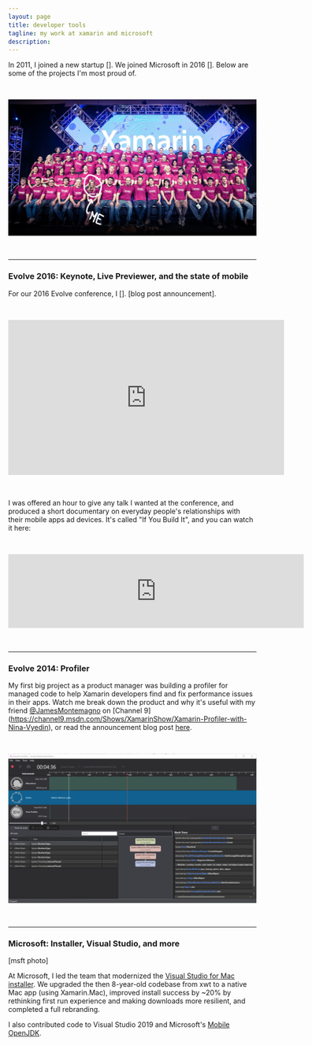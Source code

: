 ```yaml
---
layout: page
title: developer tools
tagline: my work at xamarin and microsoft
description: 
---
```


In 2011, I joined a new startup []. We joined Microsoft in 2016 []. Below are some of the projects I'm most proud of.

<br/>

<p align="center">
<img src="../assets/images/xam.jpg" alt="Xamarin_2013" width="700"/>
</p>

<br/>

---

### Evolve 2016: Keynote, Live Previewer, and the state of mobile

For our 2016 Evolve conference, I []. [blog post announcement]. 

<br/>

<p align="center">
<iframe width="560" height="315" src="https://www.youtube.com/embed/jgXCB51e4ak?start=1800" frameborder="0" allow="accelerometer; autoplay; clipboard-write; encrypted-media; gyroscope; picture-in-picture" allowfullscreen></iframe>
</p> 

<br/>

I was offered an hour to give any talk I wanted at the conference, and produced a short documentary on everyday people's relationships with their mobile apps ad devices. It's called "If You Build It", and you can watch it here:

<br/>

<p align="center">
<iframe src="https://vimeo.com/album/3937948/embed" width=600 allowfullscreen frameborder="0"></iframe>
</p>

<br/>

---

### Evolve 2014: Profiler

My first big project as a product manager was building a profiler for managed code to help Xamarin developers find and fix performance issues in their apps.  Watch me break down the product and why it's useful with my friend [@JamesMontemagno](https://twitter.com/JamesMontemagno) on [Channel 9] (https://channel9.msdn.com/Shows/XamarinShow/Xamarin-Profiler-with-Nina-Vyedin), or read the announcement blog post [here](https://devblogs.microsoft.com/xamarin/say-hello-to-the-xamarin-profiler/).

<br/>

<p align="center">
<img src="../assets/images/cycles-vs.png" alt="Profiler" width="600"/>
</p>

<br/>

---

### Microsoft: Installer, Visual Studio, and more

[msft photo]

At Microsoft, I led the team that modernized the [Visual Studio for Mac installer](https://www.youtube.com/watch?v=KMXm43LVNeY&ab_channel=ProgrammingKnowledge). We upgraded the then 8-year-old codebase from xwt to a native Mac app (using Xamarin.Mac), improved install success by ~20% by rethinking first run experience and making downloads more resilient, and completed a full rebranding. 

I also contributed code to Visual Studio 2019 and Microsoft's [Mobile OpenJDK](https://docs.microsoft.com/en-us/xamarin/android/get-started/installation/openjdk). 
